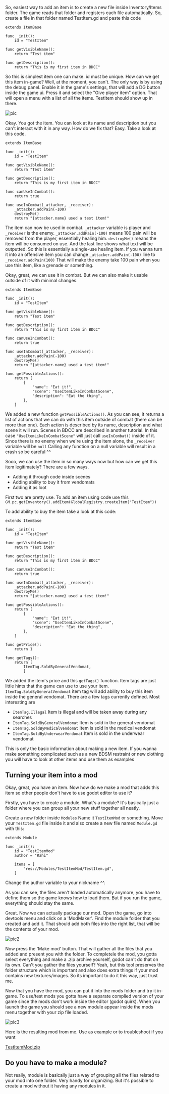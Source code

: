 So, easiest way to add an item is to create a new file inside Inventory/Items folder. The game reads that folder and registers each file automatically. So, create a file in that folder named TestItem.gd and paste this code

```gdscript
extends ItemBase

func _init():
	id = "TestItem"

func getVisibleName():
	return "Test item"
	
func getDescription():
	return "This is my first item in BDCC"
```

So this is simplest item one can make. id must be unique.
How can we get this item in-game? Well, at the moment, you can't. The only way is by using the debug panel. Enable it in the game's settings, that will add a DG button inside the game ui. Press it and select the "Give player item" option. That will open a menu with a list of all the items. TestItem should show up in there.

![pic](https://user-images.githubusercontent.com/14040378/186443254-88595e6b-504a-4177-8529-d3c163a1710b.png)

Okay. You got the item. You can look at its name and description but you can't interact with it in any way. How do we fix that? Easy. Take a look at this code.

```gdscript
extends ItemBase

func _init():
	id = "TestItem"

func getVisibleName():
	return "Test item"
	
func getDescription():
	return "This is my first item in BDCC"

func canUseInCombat():
	return true

func useInCombat(_attacker, _receiver):
	_attacker.addPain(-100)
	destroyMe()
	return "{attacker.name} used a test item!"
```

The item can now be used in combat. `_attacker` variable is player and `_receiver` is the enemy. `_attacker.addPain(-100)` means 100 pain will be removed from the player, essentially healing him. `destroyMe()` means the item will be consumed on use. And the last line shows what text will be outputted. So this is essentially a single-use healing item. If you wanna turn it into an offensive item you can change `_attacker.addPain(-100)` line to `_receiver.addPain(100)` That will make the enemy take 100 pain when you use this item, like a grenade or something.

Okay, great, we can use it in combat. But we can also make it usable outside of it with minimal changes.

```gdscript
extends ItemBase

func _init():
	id = "TestItem"

func getVisibleName():
	return "Test item"
	
func getDescription():
	return "This is my first item in BDCC"

func canUseInCombat():
	return true

func useInCombat(_attacker, _receiver):
	_attacker.addPain(-100)
	destroyMe()
	return "{attacker.name} used a test item!"

func getPossibleActions():
	return [
		{
			"name": "Eat it!",
			"scene": "UseItemLikeInCombatScene",
			"description": "Eat the thing",
		},
	]
```

We added a new function `getPossibleActions()`. As you can see, it returns a list of actions that we can do with this item outside of combat (there can be more than one). Each action is described by its name, description and what scene it will run. Scenes in BDCC are described in another tutorial. In this case `"UseItemLikeInCombatScene"` will just call `useInCombat()` inside of it. Since there is no enemy when we're using the item alone, the `_receiver` variable will be `null` Calling any function on a null variable will result in a crash so be careful ^^

Sooo, we can use the item in so many ways now but how can we get this item legitimately? There are a few ways.
- Adding it through code inside scenes
- Adding ability to buy it from vendomats
- Adding it as loot

First two are pretty use. To add an item using code use this
`GM.pc.getInventory().addItem(GlobalRegistry.createItem("TestItem"))`

To add ability to buy the item take a look at this code:

```gdscript
extends ItemBase

func _init():
	id = "TestItem"

func getVisibleName():
	return "Test item"
	
func getDescription():
	return "This is my first item in BDCC"

func canUseInCombat():
	return true

func useInCombat(_attacker, _receiver):
	_attacker.addPain(-100)
	destroyMe()
	return "{attacker.name} used a test item!"

func getPossibleActions():
	return [
		{
			"name": "Eat it!",
			"scene": "UseItemLikeInCombatScene",
			"description": "Eat the thing",
		},
	]

func getPrice():
	return 1
	
func getTags():
	return [
		ItemTag.SoldByGeneralVendomat,
		]
```

We added the item's price and this `getTags()` function. Item tags are just little hints that the game can use to use your item. `ItemTag.SoldByGeneralVendomat` item tag will add ability to buy this item inside the general vendomat. There are a few tags currently defined. Most interesting are

- `ItemTag.Illegal` Item is illegal and will be taken away during any searches
- `ItemTag.SoldByGeneralVendomat` Item is sold in the general vendomat
- `ItemTag.SoldByMedicalVendomat` Item is sold in the medical vendomat
- `ItemTag.SoldByUnderwearVendomat` Item is sold in the underwear vendomat

This is only the basic information about making a new item. If you wanna make something complicated such as a new BDSM restraint or new clothing you will have to look at other items and use them as examples

## Turning your item into a mod
Okay, great, you have an item. Now how do we make a mod that adds this item so other people don't have to use godot editor to use it?

Firstly, you have to create a module. What's a module? It's basically just a folder where you can group all your new stuff together all neatly.

Create a new folder inside `Modules` Name it `TestItemMod` or something. Move your `TestItem.gd` file inside it and also create a new file named `Module.gd` with this:

```gdscript
extends Module

func _init():
	id = "TestItemMod"
	author = "Rahi"
	
	items = [
		"res://Modules/TestItemMod/TestItem.gd",
	]
```

Change the author variable to your nickname ^^.

As you can see, the files aren't loaded automatically anymore, you have to define them so the game knows how to load them. But if you run the game, everything should stay the same.

Great. Now we can actually package our mod. Open the game, go into devtools menu and click on a 'ModMaker'. Find the module folder that you created and add it. That should add both files into the right list, that will be the contents of your mod.

![pic2](https://user-images.githubusercontent.com/14040378/186454139-2bfeca4f-5a05-4f02-b5b6-e2f9a537c886.png)

Now press the 'Make mod' button. That will gather all the files that you added and present you with the folder. To completele the mod, you gotta select everything and make a .zip archive yourself, godot can't do that on its own. Can't you gather the files yourself? Yeah, but this tool preserves the folder structure which is important and also does extra things if your mod contains new textures/images. So its important to do it this way, just trust me.

Now that you have the mod, you can put it into the mods folder and try it in-game. To use/test mods you gotta have a separate complied version of your game since the mods don't work inside the editor (godot quirk). When you launch the game you should see a new module appear inside the mods menu together with your zip file loaded.

![pic3](https://user-images.githubusercontent.com/14040378/186455813-5738cf09-df7d-48b3-a662-d3b6fa1d8c81.png)

Here is the resulting mod from me. Use as example or to troubleshoot if you want

[TestItemMod.zip](https://github.com/Alexofp/BDCC/files/9417316/TestItemMod.zip)

## Do you have to make a module?

Not really, module is basically just a way of grouping all the files related to your mod into one folder. Very handy for organizing. But it's possible to create a mod without it having any modules in it.
